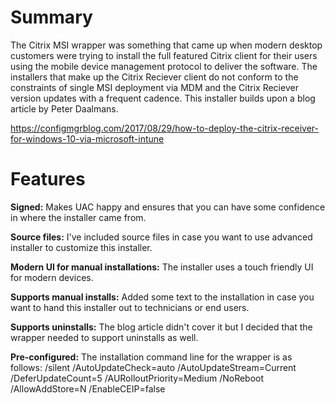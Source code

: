 # Summary
The Citrix MSI wrapper was something that came up when modern desktop customers were trying to install the full featured Citrix client for their users using the mobile device management protocol to deliver the software. The installers that make up the Citrix Reciever client do not conform to the constraints of single MSI deployment via MDM and the Citrix Reciever version updates with a frequent cadence. This installer builds upon a blog article by Peter Daalmans.

https://configmgrblog.com/2017/08/29/how-to-deploy-the-citrix-receiver-for-windows-10-via-microsoft-intune

# Features

**Signed:**
Makes UAC happy and ensures that you can have some confidence in where the installer came from.

**Source files:**
I've included source files in case you want to use advanced installer to customize this installer.

**Modern UI for manual installations:**
The installer uses a touch friendly UI for modern devices.

**Supports manual installs:**
Added some text to the installation in case you want to hand this installer out to technicians or end users.

**Supports uninstalls:**
The blog article didn't cover it but I decided that the wrapper needed to support uninstalls as well.

**Pre-configured:**
The installation command line for the wrapper is as follows:
/silent /AutoUpdateCheck=auto /AutoUpdateStream=Current /DeferUpdateCount=5 /AURolloutPriority=Medium /NoReboot /AllowAddStore=N /EnableCEIP=false